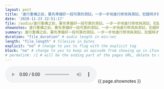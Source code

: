 ```yaml
---
layout: post
title: '進行重構之前，要先準備好一段可靠的測試。一步一步地進行修改與測試，犯錯時才好發現bug的位置。' # quotes allow forbidden characters like the colon
date: '2020-11-23 22:51:17'
file: /audio/進行重構之前，要先準備好一段可靠的測試。一步一步地進行修改與測試，犯錯時才好發現bug的位置。.mp3
shownotes: 進行重構之前，要先準備好一段可靠的測試。一步一步地進行修改與測試，犯錯時才好發現bug的位置。
summary: 進行重構之前，要先準備好一段可靠的測試。一步一步地進行修改與測試，犯錯時才好發現bug的位置。
duration: "file_duration" # audio length in min:sec
length: "file_length" # filesize in bytes
explicit: "no" # change to yes to flag with the explicit tag
block: "no" # change to yes to keep an episode from showing up in iTunes
# permalink: /1 # will be the ending part of the pages URL, delete to default to the title
---
```


<audio controls>
<source src="{{site.url}}{{site.baseurl}}{{ page.file }}" type="audio/x-mp3">
Your browser does not support the audio element.
</audio>
{{ page.shownotes }}
